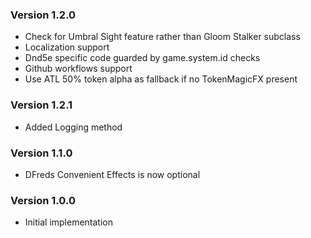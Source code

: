 
### Version 1.2.0
* Check for Umbral Sight feature rather than Gloom Stalker subclass
* Localization support
* Dnd5e specific code guarded by game.system.id checks
* Github workflows support
* Use ATL 50% token alpha as fallback if no TokenMagicFX present


### Version 1.2.1
* Added Logging method

### Version 1.1.0
* DFreds Convenient Effects is now optional

### Version 1.0.0
* Initial implementation